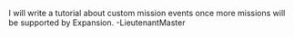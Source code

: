 I will write a tutorial about custom mission events once more missions will be supported by Expansion.
-LieutenantMaster